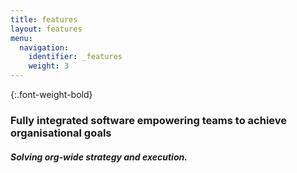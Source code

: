 ```yaml
---
title: features
layout: features
menu:
  navigation:
    identifier: _features
    weight: 3
---
```

{:.font-weight-bold}
### Fully integrated software empowering teams to achieve organisational goals

##### Solving org-wide strategy and execution.